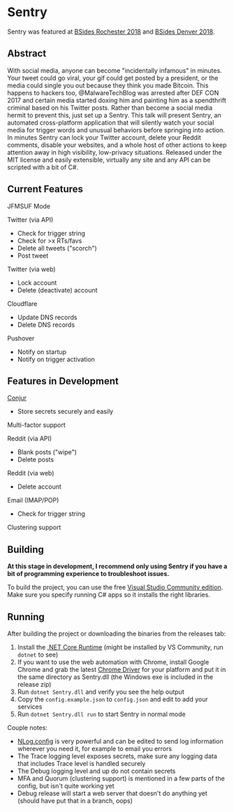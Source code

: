 Sentry
======

Sentry was featured at [BSides Rochester 2018](https://www.bsidesroc.com/schedule/) and [BSides Denver 2018](https://www.bsidesden.org/).

Abstract
--------
With social media, anyone can become "incidentally infamous" in minutes. Your tweet could go viral, your gif could get posted by a president, or the media could single you out because they think you made Bitcoin. This happens to hackers too, @MalwareTechBlog was arrested after DEF CON 2017 and certain media started doxing him and painting him as a spendthrift criminal based on his Twitter posts. Rather than become a social media hermit to prevent this, just set up a Sentry. This talk will present Sentry, an automated cross-platform application that will silently watch your social media for trigger words and unusual behaviors before springing into action. In minutes Sentry can lock your Twitter account, delete your Reddit comments, disable your websites, and a whole host of other actions to keep attention away in high visibility, low-privacy situations. Released under the MIT license and easily extensible, virtually any site and any API can be scripted with a bit of C#.

Current Features
-------
JFMSUF Mode

Twitter (via API)
- Check for trigger string
- Check for >x RTs/favs
- Delete all tweets ("scorch")
- Post tweet

Twitter (via web)  
- Lock account
- Delete (deactivate) account

Cloudflare  
- Update DNS records
- Delete DNS records

Pushover  
- Notify on startup
- Notify on trigger activation

Features in Development
-------
[Conjur](https://github.com/cyberark/conjur)
- Store secrets securely and easily

Multi-factor support

Reddit (via API)
- Blank posts ("wipe")
- Delete posts

Reddit (via web)
- Delete account

Email (IMAP/POP)
- Check for trigger string

Clustering support

Building
--------
**At this stage in development, I recommend only using Sentry if you have a bit of programming experience to troubleshoot issues.**

To build the project, you can use the free [Visual Studio Community edition](https://www.visualstudio.com/vs/community/). Make sure you specify running C# apps so it installs the right libraries.

Running
-------
After building the project or downloading the binaries from the releases tab:
1. Install the [.NET Core Runtime](https://www.microsoft.com/net/download/Windows/run) (might be installed by VS Community, run `dotnet` to see)
2. If you want to use the web automation with Chrome, install Google Chrome and grab the latest [Chrome Driver](https://sites.google.com/a/chromium.org/chromedriver/downloads) for your platform and put it in the same directory as Sentry.dll (the Windows exe is included in the release zip)
3. Run `dotnet Sentry.dll` and verify you see the help output
4. Copy the `config.example.json` to `config.json` and edit to add your services
5. Run `dotnet Sentry.dll run` to start Sentry in normal mode

Couple notes:
- [NLog.config](https://github.com/nlog/nlog/wiki/Configuration-file) is very powerful and can be edited to send log information wherever you need it, for example to email you errors
- The Trace logging level exposes secrets, make sure any logging data that includes Trace level is handled securely
- The Debug logging level and up do not contain secrets
- MFA and Quorum (clustering support) is mentioned in a few parts of the config, but isn't quite working yet
- Debug release will start a web server that doesn't do anything yet (should have put that in a branch, oops)
